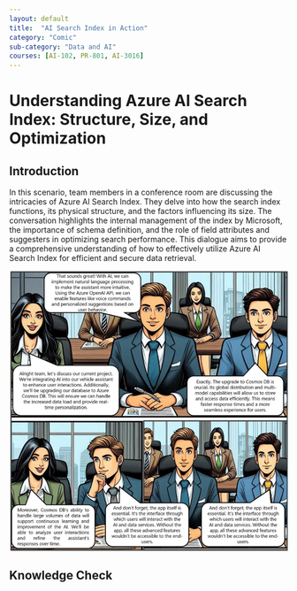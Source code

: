 ```yaml
---
layout: default
title:  "AI Search Index in Action"
category: "Comic"
sub-category: "Data and AI"
courses: [AI-102, PR-801, AI-3016]
---
```


# Understanding Azure AI Search Index: Structure, Size, and Optimization

## Introduction
In this scenario, team members in a conference room are discussing the intricacies of Azure AI Search Index. They delve into how the search index functions, its physical structure, and the factors influencing its size. The conversation highlights the internal management of the index by Microsoft, the importance of schema definition, and the role of field attributes and suggesters in optimizing search performance. This dialogue aims to provide a comprehensive understanding of how to effectively utilize Azure AI Search Index for efficient and secure data retrieval.

<a href="./images/cosmos1.jpg" download>
  <img src="./images/cosmos1.jpg" alt="A group of four people in a business meeting discussing the integration of AI and Cosmos DB to enhance their assistant app. The conversation highlights the benefits of natural language processing, global distribution, multi-model capabilities, and personalized suggestions.">
</a>

## Knowledge Check
